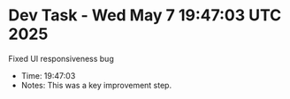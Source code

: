 # Dev Task - Wed May  7 19:47:03 UTC 2025
Fixed UI responsiveness bug
- Time: 19:47:03
- Notes: This was a key improvement step.

